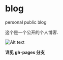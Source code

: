 blog
====

personal public blog

这个是一个公开的个人博客.

![Alt text](./1404352890696.png)


**详见 gh-pages 分支**
